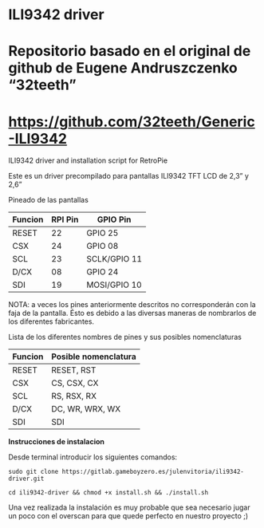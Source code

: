 # ILI9342 driver
# Repositorio basado en el original de github de Eugene Andruszczenko “32teeth” 
# https://github.com/32teeth/Generic-ILI9342

ILI9342 driver and installation script for RetroPie

Este es un driver precompilado para pantallas ILI9342 TFT LCD de 2,3” y 2,6”


Pineado de las pantallas

| Funcion | RPI Pin |   GPIO Pin   |
| --------| ------- | ------------ |
| RESET   | 22      | GPIO 25      |
| CSX     | 24      | GPIO 08      |
| SCL     | 23      | SCLK/GPIO 11 |
| D/CX    | 08      | GPIO 24      |
| SDI     | 19      | MOSI/GPIO 10 |

NOTA: a veces los pines anteriormente descritos no corresponderán con la faja de la pantalla. Ésto es debido a las diversas maneras de nombrarlos de los diferentes fabricantes.


Lista de los diferentes nombres de pines y sus posibles nomenclaturas

| Funcion | Posible nomenclatura |
| ------- | -------------------- |
| RESET   | RESET, RST           |
| CSX     | CS, CSX, CX          |
| SCL     | RS, RSX, RX          |
| D/CX    | DC, WR, WRX, WX      |
| SDI     | SDI                  |


**Instrucciones de instalacion**

Desde terminal introducir los siguientes comandos:

`sudo git clone https://gitlab.gameboyzero.es/julenvitoria/ili9342-driver.git`

`cd ili9342-driver && chmod +x install.sh && ./install.sh `

Una vez realizada la instalación es muy probable que sea necesario jugar un poco con el overscan para que quede perfecto en nuestro proyecto ;)

